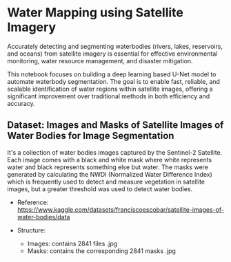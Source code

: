 # Water Mapping using Satellite Imagery
Accurately detecting and segmenting waterbodies (rivers, lakes, reservoirs, and oceans) from satellite imagery is essential for effective environmental monitoring, water resource management, and disaster mitigation.

This notebook focuses on building a deep learning based U-Net model to automate waterbody segmentation. The goal is to enable fast, reliable, and scalable identification of water regions within satellite images, offering a significant improvement over traditional methods in both efficiency and accuracy.

## Dataset: Images and Masks of Satellite Images of Water Bodies for Image Segmentation
It's a collection of water bodies images captured by the Sentinel-2 Satellite. Each image comes with a black and white mask where white represents water and black represents something else but water. The masks were generated by calculating the NWDI (Normalized Water Difference Index) which is frequently used to detect and measure vegetation in satellite images, but a greater threshold was used to detect water bodies.

- Reference: https://www.kaggle.com/datasets/franciscoescobar/satellite-images-of-water-bodies/data

- Structure:
  - Images: contains 2841 files .jpg
  - Masks: contains the corresponding 2841 masks .jpg
